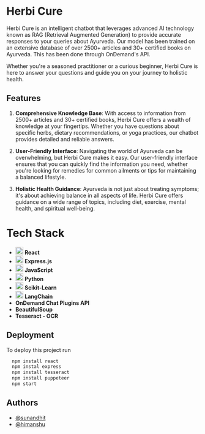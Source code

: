 
# Herbi Cure

Herbi Cure is an intelligent chatbot that leverages advanced AI technology known as RAG (Retrieval Augmented Generation) to provide accurate responses to your queries about Ayurveda. Our model has been trained on an extensive database of over 2500+ articles and 30+ certified books on Ayurveda. This has been done through OnDemand's API.

Whether you're a seasoned practitioner or a curious beginner, Herbi Cure is here to answer your questions and guide you on your journey to holistic health.



## Features

1. **Comprehensive Knowledge Base**: With access to information from 2500+ articles and 30+ certified books, Herbi Cure offers a wealth of knowledge at your fingertips. Whether you have questions about specific herbs, dietary recommendations, or yoga practices, our chatbot provides detailed and reliable answers.

2. **User-Friendly Interface**: Navigating the world of Ayurveda can be overwhelming, but Herbi Cure makes it easy. Our user-friendly interface ensures that you can quickly find the information you need, whether you're looking for remedies for common ailments or tips for maintaining a balanced lifestyle.

3. **Holistic Health Guidance**: Ayurveda is not just about treating symptoms; it's about achieving balance in all aspects of life. Herbi Cure offers guidance on a wide range of topics, including diet, exercise, mental health, and spiritual well-being.
# Tech Stack

- <img src="https://upload.wikimedia.org/wikipedia/commons/a/a7/React-icon.svg" width="20"> **React**
- <img src="https://upload.wikimedia.org/wikipedia/commons/6/64/Expressjs.png" width="20"> **Express.js**
- <img src="https://upload.wikimedia.org/wikipedia/commons/6/6a/JavaScript-logo.png" width="20"> **JavaScript**
- <img src="https://upload.wikimedia.org/wikipedia/commons/c/c3/Python-logo-notext.svg" width="20"> **Python**
- <img src="https://upload.wikimedia.org/wikipedia/commons/0/05/Scikit_learn_logo_small.svg" width="20"> **Scikit-Learn**
- <img src="https://upload.wikimedia.org/wikipedia/commons/3/3f/LangChain_logo.png" width="20"> **LangChain**
- **OnDemand Chat Plugins API**
- **BeautifulSoup**
- **Tesseract - OCR**


## Deployment

To deploy this project run

```bash
  npm install react
  npm instal express
  npm install tesseract
  npm install puppeteer
  npm start
```


## Authors

- [@sunandhit](https://github.com/Sunandhit-Gupta)
- [@himanshu](https://github.com/Himanshu-Dania)

